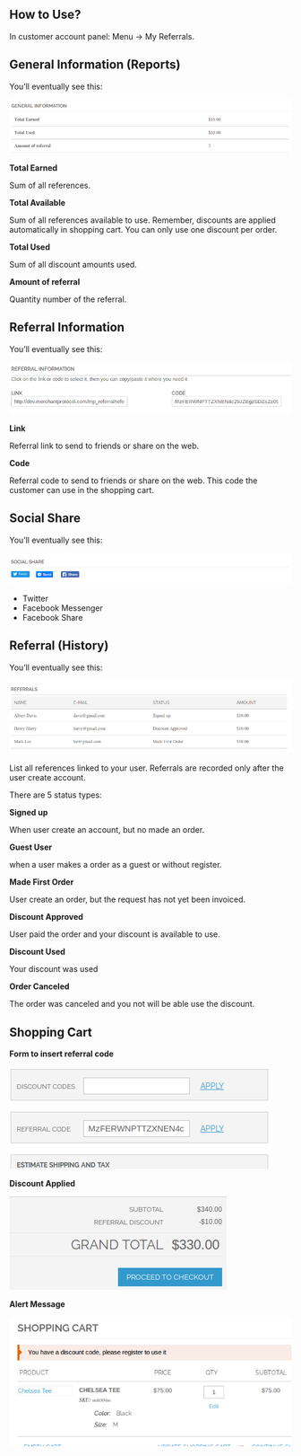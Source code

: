 ## How to Use?

In customer account panel: Menu -> My Referrals.

## General Information (Reports)

You’ll eventually see this:

![Customer Account - Reports](images/reports.png)

**Total Earned**

Sum of all references.

**Total Available**

Sum of all references available to use. Remember, discounts are applied automatically in shopping cart. You can only use one discount per order. 

**Total Used**

Sum of all discount amounts used.

**Amount of referral**

Quantity number of the referral.

## Referral Information

You’ll eventually see this:

![Customer Account - Referral Link](images/referral_link.png)

**Link**

Referral link to send to friends or share on the web.

**Code**

Referral code to send to friends or share on the web. This code the customer can use in the shopping cart.

## Social Share

You’ll eventually see this:

![Customer Account - Social Share](images/social_share.png)

- Twitter
- Facebook Messenger
- Facebook Share

## Referral (History)

You’ll eventually see this:

![Customer Account - History](images/referrals_history.png)

List all references linked to your user. Referrals are recorded only after the user create account.

There are 5 status types:

**Signed up**

When user create an account, but no made an order.

**Guest User**

when a user makes a order as a guest or without register.

**Made First Order**

User create an order, but the request has not yet been invoiced.

**Discount Approved**

User paid the order and your discount is available to use.

**Discount Used**

Your discount was used

**Order Canceled**

The order was canceled and you not will be able use the discount.

## Shopping Cart

**Form to insert referral code**

![Checkout Cart - Referral Code Cart](images/referral_code.png)

**Discount Applied**

![Checkout Cart - Discount Shipping Cart](images/discount_cart.png)

**Alert Message**

![Checkout Cart - Message Shopping Cart](images/message.png)
